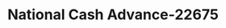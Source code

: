---
f_zip-code: 18103
f_state-code: PA
title: National Cash Advance-22675
f_phone: 610-798-9776
f_city-only: Allentown
f_address: 1609 Lehigh Street Allentown
f_location-unique-id: '22675'
slug: national-cash-advance-22675
updated-on: '2024-05-30T13:46:58.046Z'
created-on: '2024-05-30T13:36:59.803Z'
published-on: '2024-05-30T13:54:32.469Z'
f_city-state: cms/city/allentown-pa.md
f_company: cms/company/national-cash-advance.md
f_state: cms/state/pennsylvania.md
layout: '[payday-loan].html'
tags: payday-loan
---